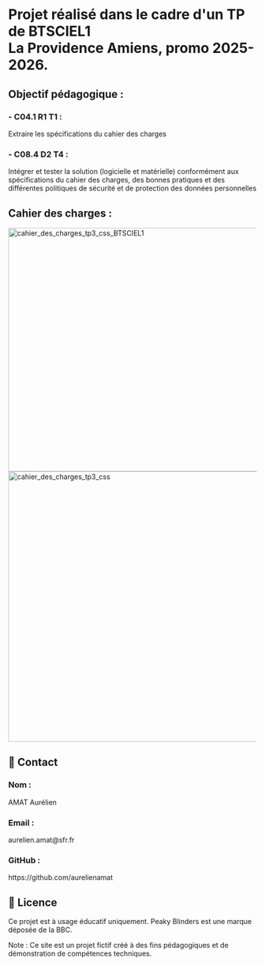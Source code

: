 <h1>Projet réalisé dans le cadre d'un TP de BTSCIEL1<br>La Providence Amiens, promo 2025-2026.</h1>

<h2>Objectif pédagogique : </h2>
<h3>- C04.1 R1 T1 :</h3> <p>Extraire les spécifications du cahier des charges</p>
<h3>- C08.4 D2 T4 :</h3> <p>Intégrer et tester la solution (logicielle et matérielle) conformément aux spécifications du cahier des charges, des bonnes pratiques et des différentes politiques de sécurité et de protection des données personnelles</p>

<h2>Cahier des charges : </h2>
<img width="656" height="493" alt="cahier_des_charges_tp3_css_BTSCIEL1" src="https://github.com/user-attachments/assets/6f5b3034-0fd3-41f6-bd90-d4fe0e3e9383" />
<img width="869" height="547" alt="cahier_des_charges_tp3_css" src="https://github.com/user-attachments/assets/4ff1af97-e581-4bcd-be4e-ff14ddd44198" />

<h2>📧 Contact</h2>
<h3>Nom :</h3> <p>AMAT Aurélien</p>
<h3>Email :</h3> <p>aurelien.amat@sfr.fr</p>
<h3>GitHub :</h3> <a>https://github.com/aurelienamat</a>
<h2>📝 Licence</h2>
<p>Ce projet est à usage éducatif uniquement. Peaky Blinders est une marque déposée de la BBC.</p>

<p>Note : Ce site est un projet fictif créé à des fins pédagogiques et de démonstration de compétences techniques.</p>
